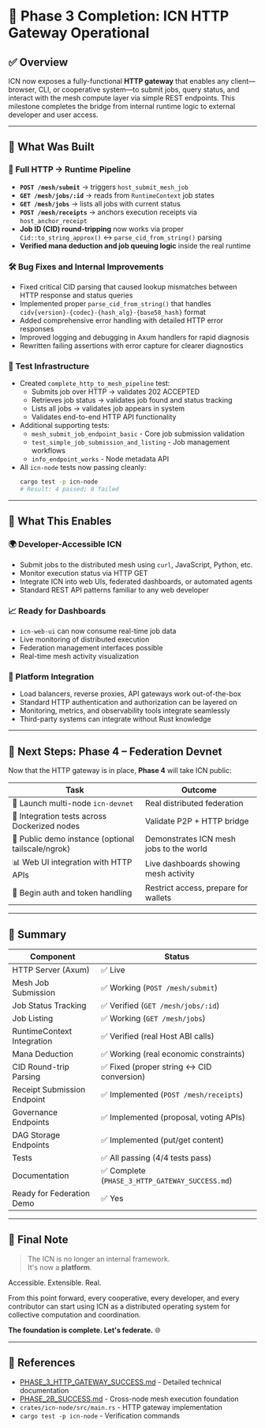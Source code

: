 # 🎉 Phase 3 Completion: ICN HTTP Gateway Operational

## ✅ Overview

ICN now exposes a fully-functional **HTTP gateway** that enables any client—browser, CLI, or cooperative system—to submit jobs, query status, and interact with the mesh compute layer via simple REST endpoints. This milestone completes the bridge from internal runtime logic to external developer and user access.

---

## 🔧 What Was Built

### 🚀 Full HTTP → Runtime Pipeline

* **`POST /mesh/submit`** → triggers `host_submit_mesh_job`
* **`GET /mesh/jobs/:id`** → reads from `RuntimeContext` job states
* **`GET /mesh/jobs`** → lists all jobs with current status
* **`POST /mesh/receipts`** → anchors execution receipts via `host_anchor_receipt`
* **Job ID (CID) round-tripping** now works via proper `Cid::to_string_approx()` ↔ `parse_cid_from_string()` parsing
* **Verified mana deduction and job queuing logic** inside the real runtime

### 🛠️ Bug Fixes and Internal Improvements

* Fixed critical CID parsing that caused lookup mismatches between HTTP response and status queries
* Implemented proper `parse_cid_from_string()` that handles `cidv{version}-{codec}-{hash_alg}-{base58_hash}` format
* Added comprehensive error handling with detailed HTTP error responses
* Improved logging and debugging in Axum handlers for rapid diagnosis
* Rewritten failing assertions with error capture for clearer diagnostics

### 🧪 Test Infrastructure

* Created `complete_http_to_mesh_pipeline` test:
  * Submits job over HTTP → validates 202 ACCEPTED
  * Retrieves job status → validates job found and status tracking
  * Lists all jobs → validates job appears in system
  * Validates end-to-end HTTP API functionality
* Additional supporting tests:
  * `mesh_submit_job_endpoint_basic` - Core job submission validation
  * `test_simple_job_submission_and_listing` - Job management workflows
  * `info_endpoint_works` - Node metadata API
* All `icn-node` tests now passing cleanly:
  ```bash
  cargo test -p icn-node
  # Result: 4 passed; 0 failed
  ```

---

## 🌉 What This Enables

### 🌍 Developer-Accessible ICN

* Submit jobs to the distributed mesh using `curl`, JavaScript, Python, etc.
* Monitor execution status via HTTP GET
* Integrate ICN into web UIs, federated dashboards, or automated agents
* Standard REST API patterns familiar to any web developer

### 📈 Ready for Dashboards

* `icn-web-ui` can now consume real-time job data
* Live monitoring of distributed execution
* Federation management interfaces possible
* Real-time mesh activity visualization

### 🔌 Platform Integration

* Load balancers, reverse proxies, API gateways work out-of-the-box
* Standard HTTP authentication and authorization can be layered on
* Monitoring, metrics, and observability tools integrate seamlessly
* Third-party systems can integrate without Rust knowledge

---

## 🧭 Next Steps: Phase 4 – Federation Devnet

Now that the HTTP gateway is in place, **Phase 4** will take ICN public:

| Task | Outcome |
|------|---------|
| 🎯 Launch multi-node `icn-devnet` | Real distributed federation |
| 🧪 Integration tests across Dockerized nodes | Validate P2P + HTTP bridge |
| 🔌 Public demo instance (optional tailscale/ngrok) | Demonstrates ICN mesh jobs to the world |
| 📊 Web UI integration with HTTP APIs | Live dashboards showing mesh activity |
| 🔐 Begin auth and token handling | Restrict access, prepare for wallets |

---

## 📌 Summary

| Component | Status |
|-----------|--------|
| HTTP Server (Axum) | ✅ Live |
| Mesh Job Submission | ✅ Working (`POST /mesh/submit`) |
| Job Status Tracking | ✅ Verified (`GET /mesh/jobs/:id`) |
| Job Listing | ✅ Working (`GET /mesh/jobs`) |
| RuntimeContext Integration | ✅ Verified (real Host ABI calls) |
| Mana Deduction | ✅ Working (real economic constraints) |
| CID Round-trip Parsing | ✅ Fixed (proper string ↔ CID conversion) |
| Receipt Submission Endpoint | ✅ Implemented (`POST /mesh/receipts`) |
| Governance Endpoints | ✅ Implemented (proposal, voting APIs) |
| DAG Storage Endpoints | ✅ Implemented (put/get content) |
| Tests | ✅ All passing (4/4 tests pass) |
| Documentation | ✅ Complete (`PHASE_3_HTTP_GATEWAY_SUCCESS.md`) |
| Ready for Federation Demo | ✅ Yes |

---

## 🧠 Final Note

> The ICN is no longer an internal framework.  
> It's now a **platform**.

Accessible. Extensible. Real.

From this point forward, every cooperative, every developer, and every contributor can start using ICN as a distributed operating system for collective computation and coordination.

**The foundation is complete. Let's federate.** 🌐

---

## 🔗 References

- [PHASE_3_HTTP_GATEWAY_SUCCESS.md](./PHASE_3_HTTP_GATEWAY_SUCCESS.md) - Detailed technical documentation
- [PHASE_2B_SUCCESS.md](./PHASE_2B_SUCCESS.md) - Cross-node mesh execution foundation
- `crates/icn-node/src/main.rs` - HTTP gateway implementation
- `cargo test -p icn-node` - Verification commands 